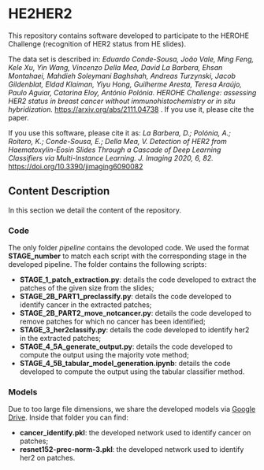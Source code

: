 # HE2HER2
This repository contains software developed to participate to the HEROHE Challenge (recognition of HER2 status from HE slides). 

The data set is described in: 
*Eduardo Conde-Sousa, João Vale, Ming Feng, Kele Xu, Yin Wang, Vincenzo Della Mea, David La Barbera, Ehsan Montahaei, Mahdieh Soleymani Baghshah, Andreas Turzynski, Jacob Gildenblat, Eldad Klaiman, Yiyu Hong, Guilherme Aresta, Teresa Araújo, Paulo Aguiar, Catarina Eloy, António Polónia. HEROHE Challenge: assessing HER2 status in breast cancer without immunohistochemistry or in situ hybridization.* https://arxiv.org/abs/2111.04738 .
If you use it, please cite the paper.


If you use this software, please cite it as:
*La Barbera, D.; Polónia, A.; Roitero, K.; Conde-Sousa, E.; Della Mea, V. Detection of HER2 from Haematoxylin-Eosin Slides Through a Cascade of Deep Learning Classifiers via Multi-Instance Learning. J. Imaging 2020, 6, 82.* https://doi.org/10.3390/jimaging6090082 

## Content Description

In this section we detail the content of the repository.

### Code

The only folder *pipeline* contains the devoloped code. We used the format **STAGE_number** to match each script with the corresponding stage in the developed pipeline. The folder contains the following scripts:

- **STAGE_1_patch_extraction.py**: details the code developed to extract the patches of the given size from the slides;
- **STAGE_2B_PART1_preclassify.py**: details the code developed to identify cancer in the extracted patches;
- **STAGE_2B_PART2_move_notcancer.py**: details the code developed to remove patches for which no cancer has been identified;
- **STAGE_3_her2classify.py**: details the code developed to identify her2 in the extracted patches;
- **STAGE_4_5A_generate_output.py**: details the code developed to compute the output using the majority vote method;
- **STAGE_4_5B_tabular_model_generation.ipynb**: details the code developed to compute the output using the tabular classifier method.

### Models

Due to too large file dimensions, we share the developed models via [Google Drive](https://drive.google.com/drive/folders/1xzcfgugSd3wDUq1FxrYIUFO-LZOwgDxY?usp=sharing). Inside that folder you can find:

- **cancer_identify.pkl**: the developed network used to identify cancer on patches;
- **resnet152-prec-norm-3.pkl**: the developed network used to identify her2 on patches.

